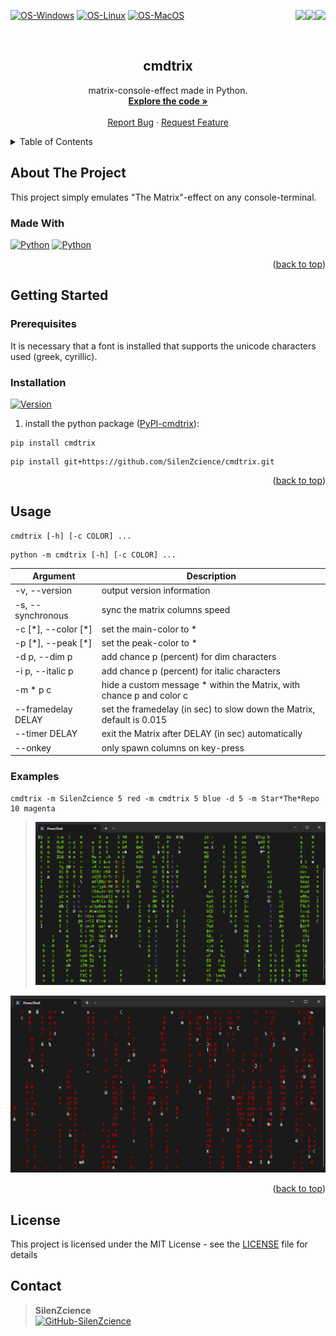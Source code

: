 <div id="top"></div>

<p>
   <a href="https://pypi.org/project/cmdtrix/" alt="Downloads">
      <img src="https://static.pepy.tech/personalized-badge/cmdtrix?period=total&units=international_system&left_color=grey&right_color=orange&left_text=Downloads" align="right">
   </a>
   <a href="https://pepy.tech/project/cmdtrix/" alt="Visitors">
      <img src="https://visitor-badge.laobi.icu/badge?page_id=SilenZcience.cmdtrix" align="right">
   </a>
   <a href="https://github.com/SilenZcience/cmdtrix/tree/main/cmdtrix/" alt="CodeSize">
      <img src="https://img.shields.io/github/languages/code-size/SilenZcience/cmdtrix?color=purple" align="right">
   </a>
</p>

[![OS-Windows]][OS-Windows]
[![OS-Linux]][OS-Linux]
[![OS-MacOS]][OS-MacOS]

<br/>
<div align="center">
<h2 align="center">cmdtrix</h2>
   <p align="center">
      matrix-console-effect made in Python.
      <br/>
      <a href="https://github.com/SilenZcience/cmdtrix/blob/main/cmdtrix/main.py">
         <strong>Explore the code »</strong>
      </a>
      <br/>
      <br/>
      <a href="https://github.com/SilenZcience/cmdtrix/issues">Report Bug</a>
      ·
      <a href="https://github.com/SilenZcience/cmdtrix/issues">Request Feature</a>
   </p>
</div>


<details>
   <summary>Table of Contents</summary>
   <ol>
      <li>
         <a href="#about-the-project">About The Project</a>
         <ul>
            <li><a href="#made-with">Made With</a></li>
         </ul>
      </li>
      <li>
         <a href="#getting-started">Getting Started</a>
         <ul>
            <li><a href="#prerequisites">Prerequisites</a></li>
            <li><a href="#installation">Installation</a></li>
         </ul>
      </li>
      <li><a href="#usage">Usage</a>
         <ul>
         <li><a href="#examples">Examples</a></li>
         </ul>
      </li>
      <li><a href="#license">License</a></li>
      <li><a href="#contact">Contact</a></li>
   </ol>
</details>

## About The Project

This project simply emulates "The Matrix"-effect on any console-terminal.

### Made With
[![Python][MadeWith-Python]](https://www.python.org/)
[![Python][Python-Version]](https://www.python.org/)

<p align="right">(<a href="#top">back to top</a>)</p>

## Getting Started

### Prerequisites

It is necessary that a font is installed that supports the unicode characters used (greek, cyrillic).

### Installation
[![Version][CurrentVersion]](https://pypi.org/project/cmdtrix/)
1. install the python package ([PyPI-cmdtrix](https://pypi.org/project/cmdtrix/)):
```console
pip install cmdtrix
```
```console
pip install git+https://github.com/SilenZcience/cmdtrix.git
```
<p align="right">(<a href="#top">back to top</a>)</p>

## Usage

```console
cmdtrix [-h] [-c COLOR] ...
```
```console
python -m cmdtrix [-h] [-c COLOR] ...
```

| Argument               | Description                                                          |
|------------------------|----------------------------------------------------------------------|
| -v, --version          | output version information                                           |
| -s, --synchronous      | sync the matrix columns speed                                        |
| -c [\*], --color [\*]  | set the main-color to *                                              |
| -p [\*], --peak [\*]   | set the peak-color to *                                              |
| -d p, --dim p          | add chance p (percent) for dim characters                            |
| -i p, --italic p       | add chance p (percent) for italic characters                         |
| -m * p c               | hide a custom message * within the Matrix, with chance p and color c |
| --framedelay DELAY     | set the framedelay (in sec) to slow down the Matrix, default is 0.015|
| --timer DELAY          | exit the Matrix after DELAY (in sec) automatically                   |
| --onkey                | only spawn columns on key-press                                      |

### Examples

```console
cmdtrix -m SilenZcience 5 red -m cmdtrix 5 blue -d 5 -m Star*The*Repo 10 magenta
```
> ![Example0](https://raw.githubusercontent.com/SilenZcience/cmdtrix/main/img/cmdtrix.gif "example0")

<!-- ![Example1](https://raw.githubusercontent.com/SilenZcience/cmdtrix/main/img/example1.gif "example1") -->

![Example2](https://raw.githubusercontent.com/SilenZcience/cmdtrix/main/img/example2.gif "example2")

<p align="right">(<a href="#top">back to top</a>)</p>

## License

This project is licensed under the MIT License - see the [LICENSE](https://github.com/SilenZcience/cmdtrix/blob/main/LICENSE) file for details

## Contact

> **SilenZcience** <br/>
[![GitHub-SilenZcience][GitHub-SilenZcience]](https://github.com/SilenZcience)

[OS-Windows]: https://svgshare.com/i/ZhY.svg
[OS-Linux]: https://svgshare.com/i/Zhy.svg
[OS-MacOS]: https://svgshare.com/i/ZjP.svg

[MadeWith-Python]: https://img.shields.io/badge/Made%20with-Python-brightgreen
[Python-Version]: https://img.shields.io/badge/python-3.7%7C3.8%7C3.9%7C3.10%7C3.11-blue

[CurrentVersion]: https://img.shields.io/pypi/v/cmdtrix.svg

[GitHub-SilenZcience]: https://img.shields.io/badge/GitHub-SilenZcience-orange
